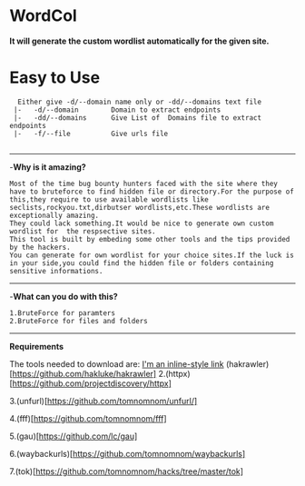 # WordCol
**It will generate the custom wordlist automatically for the given site.**

# Easy to Use
```
  Either give -d/--domain name only or -dd/--domains text file
 |-   -d/--domain        Domain to extract endpoints
 |-   -dd/--domains      Give List of  Domains file to extract endpoints
 |-   -f/--file          Give urls file
 
 ```
 
___
-**Why is it amazing?**
```
Most of the time bug bounty hunters faced with the site where they have to bruteforce to find hidden file or directory.For the purpose of this,they require to use available wordlists like seclists,rockyou.txt,dirbutser wordlists,etc.These wordlists are exceptionally amazing.
They could lack something.It would be nice to generate own custom wordlist for  the respsective sites.
This tool is built by embeding some other tools and the tips provided by the hackers.
You can generate for own wordlist for your choice sites.If the luck is in your side,you could find the hidden file or folders containing sensitive informations.

```
___
-**What can you do with this?**
```
1.BruteForce for paramters
2.BruteForce for files and folders

```
___
**Requirements**

The tools needed to download  are:
[I'm an inline-style link](https://www.google.com)
(hakrawler)[https://github.com/hakluke/hakrawler]
2.(httpx)[https://github.com/projectdiscovery/httpx]

3.(unfurl)[https://github.com/tomnomnom/unfurl/]

4.(fff)[https://github.com/tomnomnom/fff]

5.(gau)[https://github.com/lc/gau]

6.(waybackurls)[https://github.com/tomnomnom/waybackurls]

7.(tok)[https://github.com/tomnomnom/hacks/tree/master/tok]
